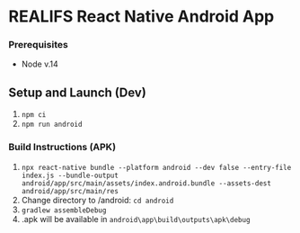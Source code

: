 # REALIFS React Native Android App

### Prerequisites
- Node v.14

## Setup and Launch (Dev)
1. `npm ci`
2. `npm run android`

### Build Instructions (APK)
1. `npx react-native bundle --platform android --dev false --entry-file index.js --bundle-output android/app/src/main/assets/index.android.bundle --assets-dest android/app/src/main/res`
2. Change directory to /android: `cd android`
3. `gradlew assembleDebug`
4. .apk will be available in `android\app\build\outputs\apk\debug`
